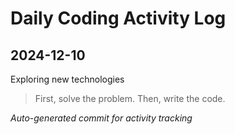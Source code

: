 # Daily Coding Activity Log

## 2024-12-10

Exploring new technologies

> First, solve the problem. Then, write the code.

*Auto-generated commit for activity tracking*

